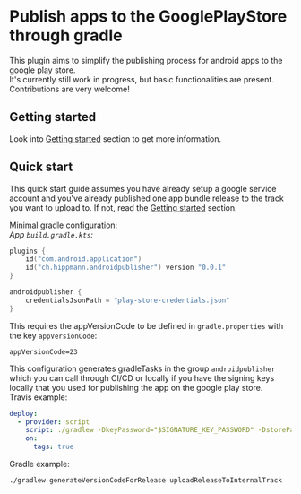 # Publish apps to the GooglePlayStore through gradle
This plugin aims to simplify the publishing process for android apps to the google play store.  
It's currently still work in progress, but basic functionalities are present.  
Contributions are very welcome!

## Getting started
Look into [Getting started](GETTING_STARTED.md) section to get more information.

## Quick start
This quick start guide assumes you have already setup a google service account and you've already published one app bundle release to the track you want to upload to. If not, read the [Getting started](GETTING_STARTED.md) section.

Minimal gradle configuration:  
*App `build.gradle.kts`:*
```kotlin
plugins {
    id("com.android.application")
    id("ch.hippmann.androidpublisher") version "0.0.1"
}

androidpublisher {
    credentialsJsonPath = "play-store-credentials.json"
}
```

This requires the appVersionCode to be defined in `gradle.properties` with the key `appVersionCode`:
```properties
appVersionCode=23
```

This configuration generates gradleTasks in the group `androidpublisher` which you can call through CI/CD or locally if you have the signing keys locally that you used for publishing the app on the google play store.  
Travis example:
```yaml
deploy:
  - provider: script
    script: ./gradlew -DkeyPassword="$SIGNATURE_KEY_PASSWORD" -DstorePassword="$SIGNATURE_STORE_PASSWORD" generateVersionCodeForRelease uploadReleaseToInternalTrack
    on:
      tags: true
```  

Gradle example:
```shell script
./gradlew generateVersionCodeForRelease uploadReleaseToInternalTrack
```